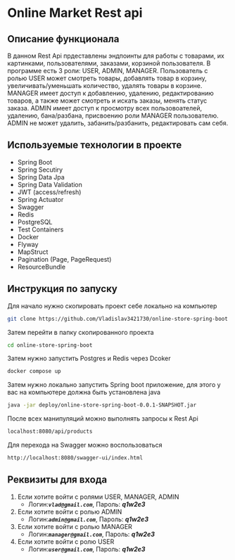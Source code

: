 ﻿# Online Market Rest api
## Описание функционала
В данном Rest Api прдеставлены эндпоинты для работы с товарами, их картинками, пользователями, заказами, корзиной пользователя.
В программе есть 3 роли: USER, ADMIN, MANAGER. Пользователь с ролью USER может смотреть товары, добавлять товар в корзину, увеличивать/уменьшать количество, удалять товары в корзине.
MANAGER имеет доступ к добавлению, удалению, редактированию товаров, а также может смотреть и искать заказы, менять статус заказа. ADMIN имеет доступ к просмотру всех пользовоателей,
удалению, бана/разбана, присвоению роли MANAGER пользователю. ADMIN не может удалить, забанить/разбанить, редактировать сам себя.
## Используемые технологии в проекте 

* Spring Boot
* Spring Secutiry
* Spring Data Jpa
* Spring Data Validation
* JWT (access/refresh)
* Spring Actuator
* Swagger
* Redis
* PostgreSQL
* Test Containers
* Docker
* Flyway
* MapStruct
* Pagination (Page, PageRequest)
* ResourceBundle
    
## Инструкция по запуску 
Для начало нужно скопировать проект себе локально на компьютер
```bash
git clone https://github.com/Vladislav3421730/online-store-spring-boot
```
Затем перейти в папку скопированного проекта
```bash
cd online-store-spring-boot
```
Затем нужно запустить Postgres и Redis через Dcoker
```bash
docker compose up
```
Затем нужно локально запустить Spring boot приложение, для этого у вас на компьютере должна быть установлена java
```bash
java -jar deploy/online-store-spring-boot-0.0.1-SNAPSHOT.jar
```
После всех манипуляций можно выполнять запросы к Rest Api
```bash
localhost:8080/api/products
```
Для перехода на Swagger можно воспользоваться
```bash
http://localhost:8080/swagger-ui/index.html
```
## Реквизиты для входа
1. Если хотите войти с ролями USER, MANAGER, ADMIN
      + Логин:***`vlad@gmail.com`***, Пароль: ***q1w2e3***
2. Если хотите войти с ролью ADMIN
      + Логин:***`admin@gmail.com`***, Пароль: ***q1w2e3***
3. Если хотите войти с ролью MANAGER
      + Логин:***`manager@gmail.com`***, Пароль: ***q1w2e3***
4. Если хотите войти с ролю USER
      + Логин:***`user@gmail.com`***, Пароль: ***q1w2e3***
